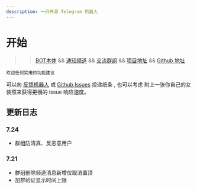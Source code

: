 ```yaml
---
description: 一只开源 Telegram 机器人
---
```


# 开始

 >> [BOT本体](https://t.me/NTTX_BOT)  &&  [通知频道](https://t.me/NTT_X)  &&  [交流群组](https://t.me/NTTDiscuss)  &&  [项目地址](https://kurumi.io/HiedaNaKan/NTTools)   &&  [Github 地址](https://github.com/HiedaNaKan/NTTools)

```text
欢迎任何实用的功能建议
```

可以向 [反馈机器人](https://t.me/NTT_TICKER_BOT?start=from_doc) 或 [Github Issues](https://github.com/HiedaNaKan/NTTools/issues) 投递纸条 , 也可以考虑 附上一张你自己的女装照来获得~~更慢的~~ issue 响应速度。

## 更新日志

### 7.24

+ 群组防清真、反恶意用户

### 7.21

+ 群组删除频道消息新增仅取消置顶
+ 加群验证显示时间上限